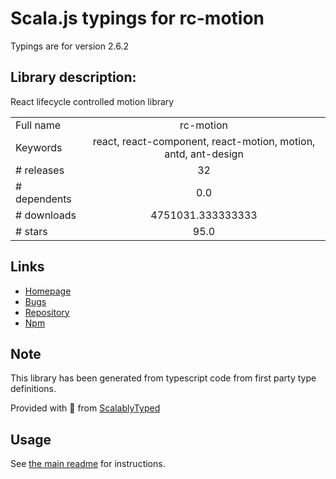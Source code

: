
# Scala.js typings for rc-motion

Typings are for version 2.6.2

## Library description:
React lifecycle controlled motion library

|                    |                 |
| ------------------ | :-------------: |
| Full name          | rc-motion |
| Keywords           | react, react-component, react-motion, motion, antd, ant-design |
| # releases         | 32 |
| # dependents       | 0.0 |
| # downloads        | 4751031.333333333 |
| # stars            | 95.0 |

## Links
- [Homepage](https://react-component.github.io/motion)
- [Bugs](http://github.com/react-component/motion/issues)
- [Repository](https://github.com/react-component/motion)
- [Npm](https://www.npmjs.com/package/rc-motion)
    


## Note
This library has been generated from typescript code from first party type definitions.

Provided with :purple_heart: from [ScalablyTyped](https://github.com/oyvindberg/ScalablyTyped)

## Usage
See [the main readme](../../readme.md) for instructions.



